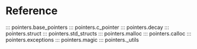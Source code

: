 # Reference

<!-- prettier-ignore -->
::: pointers.base_pointers
::: pointers.c_pointer
::: pointers.decay
::: pointers.struct
::: pointers.std_structs
::: pointers.malloc
::: pointers.calloc
::: pointers.exceptions
::: pointers.magic
::: pointers._utils

